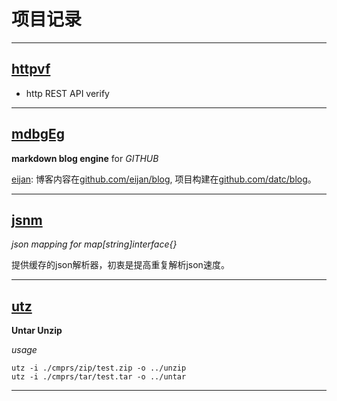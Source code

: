 #	项目记录


---------------------

##  [httpvf](httpvf.html)

* http REST API verify

---------------------

##	[mdbgEg](mdbgEg)

__markdown blog engine__ for _GITHUB_

[eijan](http://eijan.daoapp.io): 博客内容在[github.com/eijan/blog](https://github.com/eijan/blog), 项目构建在[github.com/datc/blog](https://github.com/datc/blog)。

---------------------

##	[jsnm](jsnm)

_json mapping for map[string]interface{}_

提供缓存的json解析器，初衷是提高重复解析json速度。

----------------------


##	[utz](utz)

**Untar Unzip**

_usage_

	utz -i ./cmprs/zip/test.zip -o ../unzip
	utz -i ./cmprs/tar/test.tar -o ../untar

----------------------


